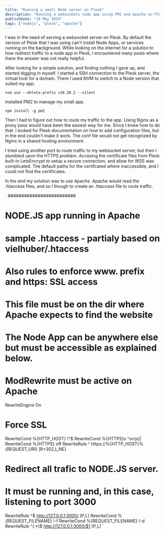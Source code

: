 ```yaml
---
title: "Running a small Node server on Plesk"
description: "Running a websockets node app using PM2 and Apache on Plesk"
publishDate: "10 May 2024"
tags: ["nodejs", "plesk", "apache"]
---
```


I was in the need of serving a websocket server on Plesk. By default the version of Plesk that I was using can't install Node Apps, or services running on the background.
While looking on the internet for a solution to how redirect traffic to a node app in Plesk, I encountered many posts where there the answer was not really helpful.

After looking for a simple solution, and finding nothing I gave up, and started digging in myself.
I started a SSH connection to the Plesk server, the virtual host for a domain.
There I used NVM to switch to a Node version that suited my app.

`nvm use --delete-prefix v16.20.2 --silent`

Installed PM2 to manage my small app.

`npm install -g pm2`

Then I had to figure out how to route my traffic to the app. Using Nginx as a proxy pass would have been the easiest way for me.
Since I knew how to do that. I looked for Plesk documentation on how to add configuration files, but in the end couldn't make it work.
The conf file would not get recognized by Nginx in a shared hosting environment.

I tried using another port to route traffic to my websocket server, but then I stumbled upon the HTTPS problem.
Accesing the certificate files from Plesk built-in LetsEncrypt to setup a secure connection, and allow for WSS was complicated.
The default paths for the certifcated where inaccessible, and I could not find the certificates.

In the end my solution was to use Apache. Apache would read the .htaccess files, and so I though to create an .htaccess file to route traffic.

`
#########################
#
# NODE.JS app running in Apache
# sample .htaccess  - partialy based on vielhuber/.htaccess
# Also rules to enforce www. prefix and https: SSL access
#
# This file must be on the dir where Apache expects to find the website
# The Node App can be anywhere else but must be accessible as explained below.
#

# ModRewrite must be active on Apache
RewriteEngine On

# Force SSL
RewriteCond %{HTTP_HOST} !^$
RewriteCond %{HTTPS}s ^on(s)|
RewriteCond %{HTTPS} off
RewriteRule ^ https://%{HTTP_HOST}%{REQUEST_URI} [R=302,L,NE]

# Redirect all trafic to NODE.JS server.
# It must be running and, in this case, listening to port 3000
RewriteRule ^$ http://127.0.0.1:3000/ [P,L]
RewriteCond %{REQUEST_FILENAME} !-f
RewriteCond %{REQUEST_FILENAME} !-d
RewriteRule ^(.*)$ http://127.0.0.1:3000/$1 [P,L]
`
